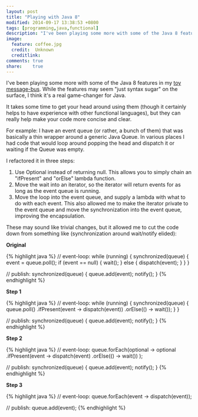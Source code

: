 ```yaml
---
layout: post
title: "Playing with Java 8"
modified: 2014-09-17 13:38:53 +0800
tags: [programming,java,functional]
description: "I've been playing some more with some of the Java 8 features in my toy message-bus. While the features may seem 'just syntax sugar' on the surface, I think it's a real game-changer for Java."
image:
  feature: coffee.jpg
  credit:  Unknown
  creditlink: 
comments: true
share:    true
---
```

I've been playing some more with some of the Java 8 features in my <a href="https://github.com/corani/minibus/" target="_BLANK">toy message-bus</a>. While the features may seem
"just syntax sugar" on the surface, I think it's a real game-changer for Java.

It takes some time to get your head around using them (though it certainly helps to have experience with other functional languages), but they can really help make your code more
concise and clear.

For example: I have an event queue (or rather, a bunch of them) that was basically a thin wrapper around a generic Java Queue. In various places I had code that would loop around
popping the head and dispatch it or waiting if the Queue was empty.

I refactored it in three steps:

 1. Use Optional instead of returning null. This allows you to simply chain an "ifPresent" and "orElse" lambda function.
 2. Move the wait into an iterator, so the iterator will return events for as long as the event queue is running.
 3. Move the loop into the event queue, and supply a lambda with what to do with each event. This also allowed me to make the iterator private to the event queue and move the
    synchronization into the event queue, improving the encapsulation.

These may sound like trivial changes, but it allowed me to cut the code down from something like (synchronization around wait/notify elided):

**Original**

{% highlight java %}
// event-loop:
while (running) {
    synchronized(queue) {
        event = queue.poll();
        if (event == null) {
            wait();
        } else {
            dispatch(event);
        }
    }
}

// publish:
synchronized(queue) {
    queue.add(event);
    notify();
}
{% endhighlight %}

**Step 1**

{% highlight java %}
// event-loop:
while (running) {
    synchronized(queue) {
        queue.poll()
            .ifPresent(event -> dispatch(event))
            .orElse(() -> wait());
    }
}

// publish:
synchronized(queue) {
    queue.add(event);
    notify();
}
{% endhighlight %}

**Step 2**

{% highlight java %}
// event-loop:
queue.forEach(optional ->
    optional
        .ifPresent(event -> dispatch(event)
        .orElse(() -> wait())
);

// publish:
synchronized(queue) {
    queue.add(event);
    notify();
}
{% endhighlight %}

**Step 3**

{% highlight java %}
// event-loop:
queue.forEach(event -> dispatch(event));

// publish:
queue.add(event);﻿
{% endhighlight %}